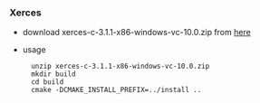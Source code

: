 ### Xerces

- download xerces-c-3.1.1-x86-windows-vc-10.0.zip from [here][1]
- usage

		unzip xerces-c-3.1.1-x86-windows-vc-10.0.zip
		mkdir build
		cd build
		cmake -DCMAKE_INSTALL_PREFIX=../install ..

[1]: http://xerces.apache.org/xerces-c/download.cgi

